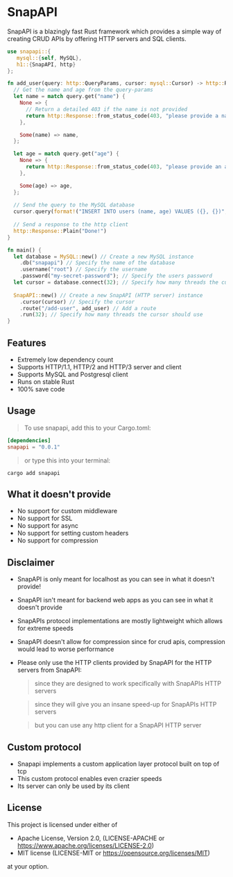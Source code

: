 # SnapAPI
SnapAPI is a blazingly fast Rust framework which provides a simple way of creating CRUD APIs by offering HTTP servers and SQL clients.

```rust
use snapapi::{
   mysql::{self, MySQL}, 
   h1::{SnapAPI, http}
};

fn add_user(query: http::QueryParams, cursor: mysql::Cursor) -> http::Response {
  // Get the name and age from the query-params 
  let name = match query.get("name") {
    None => {
      // Return a detailed 403 if the name is not provided
      return http::Response::from_status_code(403, "please provide a name");
    },

    Some(name) => name,
  };

  let age = match query.get("age") {
    None => {
      return http::Response::from_status_code(403, "please provide an age");
    },

    Some(age) => age,
  };
   
  // Send the query to the MySQL database
  cursor.query(format!("INSERT INTO users (name, age) VALUES ({}, {})", name, age));
   
  // Send a response to the http client 
  http::Response::Plain("Done!")
}

fn main() {
  let database = MySQL::new() // Create a new MySQL instance
    .db("snapapi") // Specify the name of the database
    .username("root") // Specify the username 
    .password("my-secret-password"); // Specify the users password
  let cursor = database.connect(32); // Specify how many threads the cursor should use
   
  SnapAPI::new() // Create a new SnapAPI (HTTP server) instance
    .cursor(cursor) // Specify the cursor
    .route("/add-user", add_user) // Add a route
    .run(32); // Specify how many threads the cursor should use 
}
```

## Features
- Extremely low dependency count
- Supports HTTP/1.1, HTTP/2 and HTTP/3 server and client
- Supports MySQL and Postgresql client
- Runs on stable Rust
- 100% save code

## Usage
> To use snapapi, add this to your Cargo.toml:
```toml
[dependencies]
snapapi = "0.0.1"
```
> or type this into your terminal:
```text
cargo add snapapi
```

## What it doesn't provide
- No support for custom middleware
- No support for SSL 
- No support for async
- No support for setting custom headers
- No support for compression 

## Disclaimer
- SnapAPI is only meant for localhost as you can see in what it doesn't provide!
- SnapAPI isn't meant for backend web apps as you can see in what it doesn't provide
- SnapAPIs protocol implementations are mostly lightweight which allows for extreme speeds
- SnapAPI doesn't allow for compression since for crud apis, compression would lead to worse performance 
- Please only use the HTTP clients provided by SnapAPI for the HTTP servers from SnapAPI:
  > since they are designed to work specifically with SnapAPIs HTTP servers 

  > since they will give you an insane speed-up for SnapAPIs HTTP servers

  > but you can use any http client for a SnapAPI HTTP server

## Custom protocol
- Snapapi implements a custom application layer protocol built on top of tcp
- This custom protocol enables even crazier speeds 
- Its server can only be used by its client

## License
This project is licensed under either of

- Apache License, Version 2.0, (LICENSE-APACHE or https://www.apache.org/licenses/LICENSE-2.0)
- MIT license (LICENSE-MIT or https://opensource.org/licenses/MIT)

at your option.
